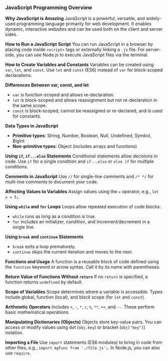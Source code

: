 ### **JavaScript Programming Overview**

**Why JavaScript is Amazing**
JavaScript is a powerful, versatile, and widely-used programming language primarily for web development. It enables dynamic, interactive websites and can be used both on the client and server sides.

**How to Run a JavaScript Script**
You can run JavaScript in a browser by placing code inside `<script>` tags or externally linking a `.js` file. For server-side, you can use Node.js to execute JavaScript files via the terminal.

**How to Create Variables and Constants**
Variables can be created using `var`, `let`, and `const`. Use `let` and `const` (ES6) instead of `var` for block-scoped declarations.

**Differences Between var, const, and let**

* `var` is function-scoped and allows re-declaration.
* `let` is block-scoped and allows reassignment but not re-declaration in the same scope.
* `const` is block-scoped, cannot be reassigned or re-declared, and is used for constants.

**Data Types in JavaScript**

* **Primitive types**: String, Number, Boolean, Null, Undefined, Symbol, BigInt
* **Non-primitive types**: Object (includes arrays and functions)

**Using `if`, `if...else` Statements**
Conditional statements allow decisions in code. Use `if` for a single condition and `if...else` or `else if` for multiple conditions.

**Comments in JavaScript**
Use `//` for single-line comments and `/* */` for multi-line comments to document your code.

**Affecting Values to Variables**
Assign values using the `=` operator, e.g., `let x = 5;`.

**Using `while` and `for` Loops**
Loops allow repeated execution of code blocks:

* `while` runs as long as a condition is true.
* `for` includes an initializer, condition, and increment/decrement in a single line.

**Using `break` and `continue` Statements**

* `break` exits a loop prematurely.
* `continue` skips the current iteration and moves to the next.

**Functions and Usage**
A function is a reusable block of code defined using the `function` keyword or arrow syntax. Call it by its name with parentheses.

**Return Value of Functions Without `return`**
If no `return` is specified, a function returns `undefined` by default.

**Scope of Variables**
Scope determines where a variable is accessible. Types include global, function (local), and block scope (for `let` and `const`).

**Arithmetic Operators**
Includes `+`, `-`, `*`, `/`, `%`, `**`, `++`, and `--`. These perform basic mathematical operations.

**Manipulating Dictionaries (Objects)**
Objects store key-value pairs. You can access or modify values using dot (`obj.key`) or bracket (`obj["key"]`) notation.

**Importing a File**
Use `import` statements (ES6 modules) to bring in code from other files, e.g., `import myFunc from './file.js';`. In Node.js, you can also use `require`.
